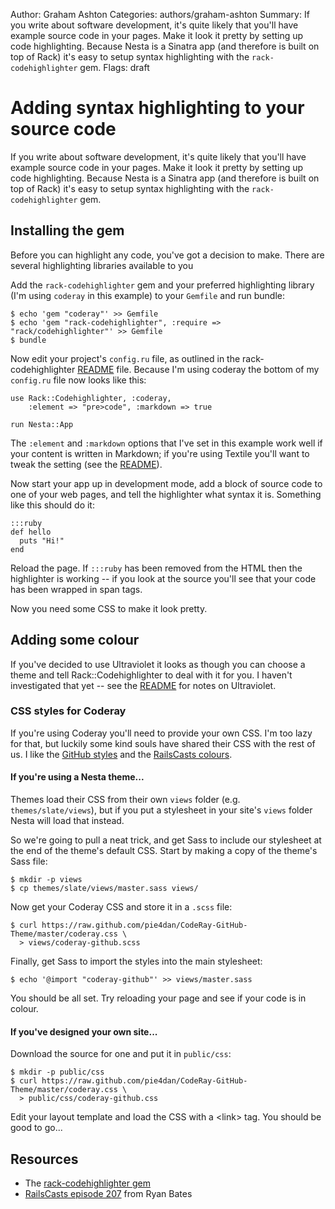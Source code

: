 Author: Graham Ashton
Categories: authors/graham-ashton
Summary: If you write about software development, it's quite likely that you'll have example source code in your pages. Make it look it pretty by setting up code highlighting. Because Nesta is a Sinatra app (and therefore is built on top of Rack) it's easy to setup syntax highlighting with the `rack-codehighlighter` gem.
Flags: draft

# Adding syntax highlighting to your source code

If you write about software development, it's quite likely that you'll
have example source code in your pages. Make it look it pretty by
setting up code highlighting. Because Nesta is a Sinatra app (and
therefore is built on top of Rack) it's easy to setup syntax
highlighting with the `rack-codehighlighter` gem.

## Installing the gem

Before you can highlight any code, you've got a decision to make. There are several highlighting libraries available to you

Add the `rack-codehighlighter` gem and your preferred highlighting library (I'm using `coderay` in this example) to your `Gemfile` and run bundle:

    $ echo 'gem "coderay"' >> Gemfile
    $ echo 'gem "rack-codehighlighter", :require => "rack/codehighlighter"' >> Gemfile
    $ bundle

Now edit your project's `config.ru` file, as outlined in the rack-codehighlighter [README][] file. Because I'm using coderay the bottom of my `config.ru` file now looks like this:

    use Rack::Codehighlighter, :coderay,
        :element => "pre>code", :markdown => true

    run Nesta::App

The `:element` and `:markdown` options that I've set in this example work well if your content is written in Markdown; if you're using Textile you'll want to tweak the setting (see the [README][]).

[README]: https://github.com/wbzyl/rack-codehighlighter/blob/master/README.md

Now start your app up in development mode, add a block of source code to one of your web pages, and tell the highlighter what syntax it is. Something like this should do it:

    :::ruby
    def hello
      puts "Hi!"
    end

Reload the page. If `:::ruby` has been removed from the HTML then the highlighter is working -- if you look at the source you'll see that your code has been wrapped in span tags.

Now you need some CSS to make it look pretty.

## Adding some colour

If you've decided to use Ultraviolet it looks as though you can choose a theme and tell Rack::Codehighlighter to deal with it for you. I haven't investigated that yet -- see the [README][] for notes on Ultraviolet.

### CSS styles for Coderay

If you're using Coderay you'll need to provide your own CSS. I'm too lazy for that, but luckily some kind souls have shared their CSS with the rest of us. I like the [GitHub styles][] and the [RailsCasts colours][railscast].

#### If you're using a Nesta theme...

Themes load their CSS from their own `views` folder (e.g. `themes/slate/views`), but if you put a stylesheet in your site's `views` folder Nesta will load that instead.

So we're going to pull a neat trick, and get Sass to include our stylesheet at the end of the theme's default CSS. Start by making a copy of the theme's Sass file:

    $ mkdir -p views
    $ cp themes/slate/views/master.sass views/

Now get your Coderay CSS and store it in a `.scss` file:

    $ curl https://raw.github.com/pie4dan/CodeRay-GitHub-Theme/master/coderay.css \ 
      > views/coderay-github.scss

Finally, get Sass to import the styles into the main stylesheet:

    $ echo '@import "coderay-github"' >> views/master.sass

You should be all set. Try reloading your page and see if your code is in colour.

#### If you've designed your own site...

Download the source for one and put it in `public/css`:

    $ mkdir -p public/css
    $ curl https://raw.github.com/pie4dan/CodeRay-GitHub-Theme/master/coderay.css \ 
      > public/css/coderay-github.css

[GitHub styles]: https://github.com/pie4dan/CodeRay-GitHub-Theme

Edit your layout template and load the CSS with a &lt;link&gt; tag. You should be good to go...

## Resources

* The [rack-codehighlighter gem][gem]
* [RailsCasts episode 207][railscast] from Ryan Bates

[gem]: https://github.com/wbzyl/rack-codehighlighter
[railscast]: http://railscasts.com/episodes/207-syntax-highlighting

